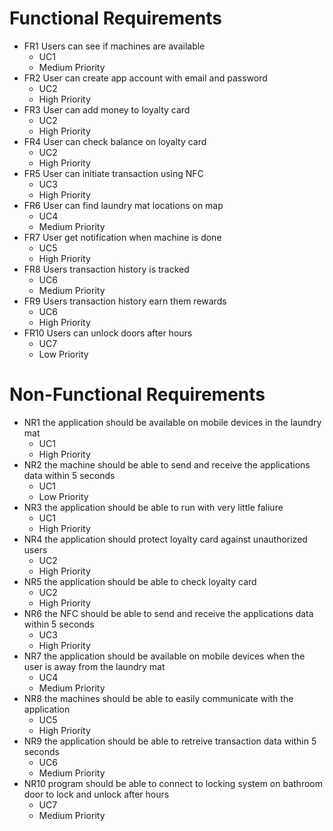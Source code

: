 # Functional Requirements
- FR1 Users can see if machines are available
	- UC1
	- Medium Priority
- FR2 User can create app account with email and password
	- UC2
	- High Priority
- FR3 User can add money to loyalty card 
	- UC2
	- High Priority
- FR4 User can check balance on loyalty card 
	- UC2
	- High Priority
- FR5 User can initiate transaction using NFC
	- UC3
	- High Priority
- FR6 User can find laundry mat locations on map
  	- UC4
  	- Medium Priority
 - FR7 User get notification when machine is done
   	- UC5
   	- High Priority
 - FR8 Users transaction history is tracked
   	- UC6
   	- Medium Priority
 - FR9 Users transaction history earn them rewards
   	- UC6
   	- High Priority
 - FR10 Users can unlock doors after hours
   	- UC7
   	- Low Priority
# Non-Functional Requirements
 - NR1 the application should be available on mobile devices in the laundry mat
   - UC1
   - High Priority
 - NR2 the machine should be able to send and receive the applications data within 5 seconds
 	- UC1
 	- Low Priority
 - NR3 the application should be able to run with very little faliure
 	- UC1
 	- High Priority
 - NR4 the application should protect loyalty card against unauthorized users
	- UC2
   	- High Priority
 - NR5 the application should be able to check loyalty card
    - UC2
    - High Priority
 - NR6 the NFC should be able to send and receive the applications data within 5 seconds
  	- UC3
	- High Priority
 - NR7 the application should be available on mobile devices when the user is away from the laundry mat
   	- UC4
   	- Medium Priority
 - NR8 the machines should be able to easily communicate with the application
   	- UC5
   	- High Priority
 - NR9 the application should be able to retreive transaction data within 5 seconds
 	- UC6
 	- Medium Priority
 - NR10 program should be able to connect to locking system on bathroom door to lock and unlock after hours
	- UC7
 	- Medium Priority 
